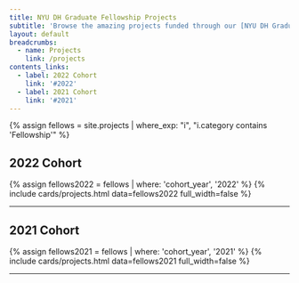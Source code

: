 ```yaml
---
title: NYU DH Graduate Fellowship Projects
subtitle: 'Browse the amazing projects funded through our [NYU DH Graduate Student Fellowship Program](/funding/grad-fellowships) by cohort year.'
layout: default
breadcrumbs:
  - name: Projects
    link: /projects
contents_links:
  - label: 2022 Cohort
    link: '#2022'
  - label: 2021 Cohort
    link: '#2021'
---
```

{% assign fellows = site.projects | where_exp: "i", "i.category contains 'Fellowship'" %}

<div class="post-content">
  <h2 id="2022" class="title mb-4">2022 Cohort</h2>
</div>
{% assign fellows2022 = fellows | where: 'cohort_year', '2022' %}
{% include cards/projects.html data=fellows2022 full_width=false %}
<hr>

<div class="post-content">
  <h2 id="2021" class="title mb-4">2021 Cohort</h2>
</div>
{% assign fellows2021 = fellows | where: 'cohort_year', '2021' %}
{% include cards/projects.html data=fellows2021 full_width=false %}
<hr>
